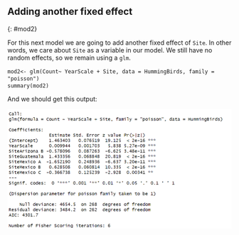  

## Adding another fixed effect 
{: #mod2}

For this next model we are going to add another fixed effect of `Site`. In other words, we care about `Site` as a variable in our model. We still have no random effects, so we remain using a `glm`. 

```
mod2<- glm(Count~ YearScale + Site, data = HummingBirds, family = "poisson")
summary(mod2)
```
And we should get this output: 

![Alt Text](Figures_Images/model_2_summary.png)
